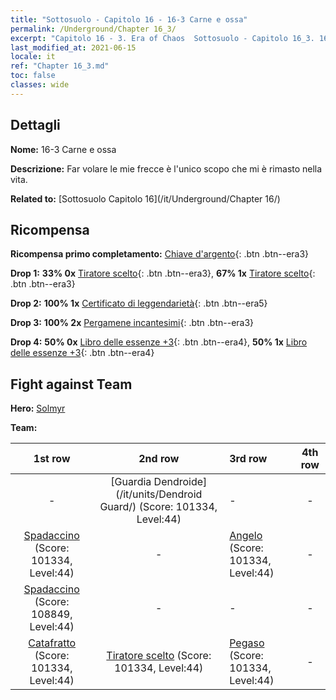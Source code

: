 ```yaml
---
title: "Sottosuolo - Capitolo 16 - 16-3 Carne e ossa"
permalink: /Underground/Chapter 16_3/
excerpt: "Capitolo 16 - 3. Era of Chaos  Sottosuolo - Capitolo 16_3. 16-3 Carne e ossa"
last_modified_at: 2021-06-15
locale: it
ref: "Chapter 16_3.md"
toc: false
classes: wide
---
```


## Dettagli

 **Nome:** 16-3 Carne e ossa

 **Descrizione:** Far volare le mie frecce è l'unico scopo che mi è rimasto nella vita.

 **Related to:** [Sottosuolo Capitolo 16](/it/Underground/Chapter 16/)

## Ricompensa

 **Ricompensa primo completamento:** [Chiave d'argento](/ItemsIT/con_693/){: .btn .btn--era3}

 **Drop 1:** **33% 0x** [Tiratore scelto](/ItemsIT/unt_191/){: .btn .btn--era3}, **67% 1x** [Tiratore scelto](/ItemsIT/unt_191/){: .btn .btn--era3}

 **Drop 2:** **100% 1x** [Certificato di leggendarietà](/ItemsIT/mat_67/){: .btn .btn--era5}

 **Drop 3:** **100% 2x** [Pergamene incantesimi](/ItemsIT/con_694/){: .btn .btn--era3}

 **Drop 4:** **50% 0x** [Libro delle essenze +3](/ItemsIT/mat_60/){: .btn .btn--era4}, **50% 1x** [Libro delle essenze +3](/ItemsIT/mat_60/){: .btn .btn--era4}


## Fight against Team
 **Hero:** [Solmyr](/it/heroes/Solmyr/)

 **Team:**


  | 1st row | 2nd row | 3rd row | 4th row |
  |:----:|:----:|:----|:----:|
  | - | [Guardia Dendroide](/it/units/Dendroid Guard/) (Score: 101334, Level:44)  | - | - |
  | [Spadaccino](/it/units/Swordsman/) (Score: 101334, Level:44)  | - | [Angelo](/it/units/Angel/) (Score: 101334, Level:44)  | - |
  | [Spadaccino](/it/units/Swordsman/) (Score: 108849, Level:44)  | - | - | - |
  | [Catafratto](/it/units/Cavalier/) (Score: 101334, Level:44)  | [Tiratore scelto](/it/units/Marksman/) (Score: 101334, Level:44)  | [Pegaso](/it/units/Pegasus/) (Score: 101334, Level:44)  | - |


